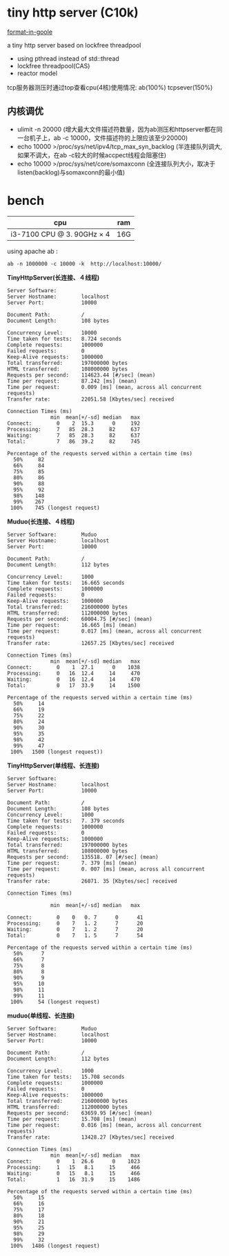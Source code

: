 # tiny http server (C10k)
[format-in-goole](https://zh-google-styleguide.readthedocs.io/en/latest/google-cpp-styleguide/contents/)

a tiny http server based on lockfree threadpool

* using pthread instead of std::thread
* lockfree threadpool(CAS)
* reactor model

tcp服务器测压时通过top查看cpu(4核)使用情况: ab(100%) tcpsever(150%)

## 内核调优

* ulimit -n 20000 (增大最大文件描述符数量，因为ab测压和httpserver都在同一台机子上，ab -c 10000，文件描述符的上限应该至少20000)
* echo 10000 >/proc/sys/net/ipv4/tcp_max_syn_backlog (半连接队列调大, 如果不调大，在ab -c较大的时候accpect线程会阻塞住)
* echo 10000 >/proc/sys/net/core/somaxconn (全连接队列大小，取决于listen(backlog)与somaxconn的最小值)


<!-- [testing page](http://www.howard97.top) -->

# bench

| cpu       |   ram    |
|----------|------------|
| i3-7100 CPU @ 3. 90GHz × 4 | 16G|

using apache ab :

``` shell
ab -n 1000000 -c 10000 -k  http://localhost:10000/
```

 **TinyHttpServer(长连接、４线程)**

``` 
Server Software:        
Server Hostname:        localhost
Server Port:            10000

Document Path:          /
Document Length:        108 bytes

Concurrency Level:      10000
Time taken for tests:   8.724 seconds
Complete requests:      1000000
Failed requests:        0
Keep-Alive requests:    1000000
Total transferred:      197000000 bytes
HTML transferred:       108000000 bytes
Requests per second:    114623.44 [#/sec] (mean)
Time per request:       87.242 [ms] (mean)
Time per request:       0.009 [ms] (mean, across all concurrent requests)
Transfer rate:          22051.58 [Kbytes/sec] received

Connection Times (ms)
              min  mean[+/-sd] median   max
Connect:        0    2  15.3      0     192
Processing:     7   85  28.3     82     637
Waiting:        7   85  28.3     82     637
Total:          7   86  39.2     82     745

Percentage of the requests served within a certain time (ms)
  50%     82
  66%     84
  75%     85
  80%     86
  90%     88
  95%     92
  98%    148
  99%    267
 100%    745 (longest request)
 ```

 **Muduo(长连接、４线程)**

``` 
Server Software:        Muduo
Server Hostname:        localhost
Server Port:            10000

Document Path:          /
Document Length:        112 bytes

Concurrency Level:      1000
Time taken for tests:   16.665 seconds
Complete requests:      1000000
Failed requests:        0
Keep-Alive requests:    1000000
Total transferred:      216000000 bytes
HTML transferred:       112000000 bytes
Requests per second:    60004.75 [#/sec] (mean)
Time per request:       16.665 [ms] (mean)
Time per request:       0.017 [ms] (mean, across all concurrent requests)
Transfer rate:          12657.25 [Kbytes/sec] received

Connection Times (ms)
              min  mean[+/-sd] median   max
Connect:        0    1  27.1      0    1038
Processing:     0   16  12.4     14     470
Waiting:        0   16  12.4     14     470
Total:          0   17  33.9     14    1500

Percentage of the requests served within a certain time (ms)
  50%     14
  66%     19
  75%     22
  80%     24
  90%     30
  95%     35
  98%     42
  99%     47
 100%   1500 (longest request))

 ```

**TinyHttpServer(单线程、长连接)**

``` 
Server Software:   	        
Server Hostname:        localhost   	
Server Port:            10000	

Document Path:          /	 
Document Length:        108 bytes	
Concurrency Level:      1000	 
Time taken for tests:   7. 379 seconds	
Complete requests:      1000000	
Failed requests:        0	
Keep-Alive requests:    1000000	
Total transferred:      197000000 bytes	
HTML transferred:       108000000 bytes	
Requests per second:    135518. 07 [#/sec] (mean)	
Time per request:       7. 379 [ms] (mean)	
Time per request:       0. 007 [ms] (mean, across all concurrent requests)	
Transfer rate:          26071. 35 [Kbytes/sec] received	

Connection Times (ms)	

              min  mean[+/-sd] median   max	

Connect:        0    0   0. 7      0      41	
Processing:     0    7   1. 2      7      20	
Waiting:        0    7   1. 2      7      20	
Total:          0    7   1. 5      7      54	

Percentage of the requests served within a certain time (ms)	
  50%      7	
  66%      7	
  75%      8	
  80%      8	
  90%      9	
  95%     10	
  98%     11	
  99%     11	
 100%     54 (longest request)	
 ```

 **muduo(单线程、长连接)**

``` 
Server Software:        Muduo
Server Hostname:        localhost
Server Port:            10000

Document Path:          /
Document Length:        112 bytes

Concurrency Level:      1000
Time taken for tests:   15.708 seconds
Complete requests:      1000000
Failed requests:        0
Keep-Alive requests:    1000000
Total transferred:      216000000 bytes
HTML transferred:       112000000 bytes
Requests per second:    63659.95 [#/sec] (mean)
Time per request:       15.708 [ms] (mean)
Time per request:       0.016 [ms] (mean, across all concurrent requests)
Transfer rate:          13428.27 [Kbytes/sec] received

Connection Times (ms)
              min  mean[+/-sd] median   max
Connect:        0    1  26.6      0    1023
Processing:     1   15   8.1     15     466
Waiting:        0   15   8.1     15     466
Total:          1   16  31.9     15    1486

Percentage of the requests served within a certain time (ms)
  50%     15
  66%     16
  75%     17
  80%     18
  90%     21
  95%     25
  98%     29
  99%     32
 100%   1486 (longest request)

 ```
